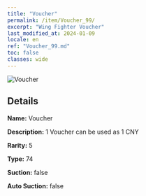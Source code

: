 ```yaml
---
title: "Voucher"
permalink: /item/Voucher_99/
excerpt: "Wing Fighter Voucher"
last_modified_at: 2024-01-09
locale: en
ref: "Voucher_99.md"
toc: false
classes: wide
---
```



 ![Voucher](/images/item/Voucher_p.png)



## Details

 **Name:** Voucher 

 **Description:** 1 Voucher can be used as 1 CNY

 **Rarity:** 5 

 **Type:** 74 

 **Suction:** false 

 **Auto Suction:** false 


